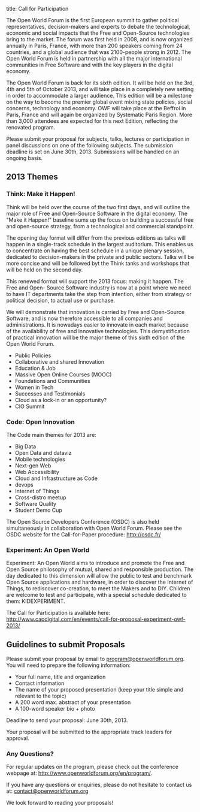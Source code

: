 title: Call for Participation

The Open World Forum is the first European summit to gather political representatives, decision-makers and experts to debate the technological, economic and social impacts that the Free and Open-Source technologies bring to the market. The forum was first held in 2008, and is now organized annually in Paris, France, with more than 200 speakers coming from 24 countries, and a global audience that was 2100-people strong in 2012. The Open World Forum is held in partnership with all the major international communities in Free Software and with the key players in the digital economy.

The Open World Forum is back for its sixth edition. It will be held on the 3rd, 4th and 5th of October 2013, and will take place in a completely new setting in order to accommodate a larger audience. This edition will be a milestone on the way to become the premier global event mixing state policies, social concerns, technology and economy. OWF will take place at the Beffroi in Paris, France and will again be organized by Systematic Paris Region. More than 3,000 attendees are expected for this next Edition, reflecting the renovated program.

Please submit your proposal for subjects, talks, lectures or participation in panel discussions on one of the following subjects. The submission deadline is set on June 30th, 2013. Submissions will be handled on an ongoing basis.

## 2013 Themes

### Think: Make it Happen!

Think will be held over the course of the two first days, and will outline the major role of Free and Open-Source Software in the digital economy. The "Make it Happen!" baseline sums up the focus on building a successful free and open-source strategy, from a technological and commercial standpoint.

The opening day format will differ from the previous editions as talks will happen in a single-track schedule in the largest auditorium. This enables us to concentrate on having the best schedule in a unique plenary session, dedicated to decision-makers in the private and public sectors. Talks will be more concise and will be followed byt the Think tanks and workshops that will be held on the second day.

This renewed format will support the 2013 focus: making it happen. The Free and Open- Source Software industry is now at a point where we need to have IT departments take the step from intention, either from strategy or political decision, to actual use or purchase.

We will demonstrate that innovation is carried by Free and Open-Source Software, and is now therefore accessible to all companies and administrations. It is nowadays easier to innovate in each market because of the availability of free and innovative technologies. This demystification of practical innovation will be the major theme of this sixth edition of the Open World Forum.

* Public Policies
* Collaborative and shared Innovation
* Education & Job
* Massive Open Online Courses (MOOC)
* Foundations and Communities
* Women in Tech
* Successes and Testimonials
* Cloud as a lock-in or an opportunity?
* CIO Summit

### Code: Open Innovation

The Code main themes for 2013 are:

* Big Data
* Open Data and dataviz
* Mobile technologies
* Next-gen Web
* Web Accessibility
* Cloud and Infrastructure as Code
* devops
* Internet of Things
* Cross-distro meetup
* Software Quality
* Student Demo Cup

The Open Source Developers Conference (OSDC) is also held simultaneously in collaboration with Open World Forum. Please see the OSDC website for the Call-for-Paper procedure: <http://osdc.fr/>

### Experiment: An Open World

Experiment: An Open World aims to introduce and promote the Free and Open Source philosophy of mutual, shared and responsible production. The day dedicated to this dimension will allow the public to test and benchmark Open Source applications and hardware, in order to discover the Internet of Things, to rediscover co-creation, to meet the Makers and to DIY. Children are welcome to test and participate, with a special schedule dedicated to them: KIDEXPERIMENT.

The Call for Participation is available here:
<http://www.capdigital.com/en/events/call-for-proposal-experiment-owf-2013/>

## Guidelines to submit Proposals

Please submit your proposal by email to program@openworldforum.org. You will need to prepare the following information:

* Your full name, title and organization
* Contact information
* The name of your proposed presentation (keep your title simple and relevant to the topic)
* A 200 word max. abstract of your presentation
* A 100-word speaker bio + photo

Deadline to send your proposal: June 30th, 2013.

Your proposal will be submitted to the appropriate track leaders for approval.

### Any Questions?

For regular updates on the program, please check out the conference webpage at: <http://www.openworldforum.org/en/program/>.

If you have any questions or enquiries, please do not hesitate to contact us at: contact@openworldforum.org

We look forward to reading your proposals!
